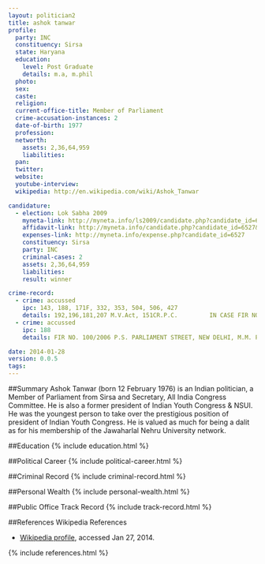 ```yaml
---
layout: politician2
title: ashok tanwar
profile: 
  party: INC
  constituency: Sirsa
  state: Haryana
  education: 
    level: Post Graduate
    details: m.a, m.phil
  photo: 
  sex: 
  caste: 
  religion: 
  current-office-title: Member of Parliament
  crime-accusation-instances: 2
  date-of-birth: 1977
  profession: 
  networth: 
    assets: 2,36,64,959
    liabilities: 
  pan: 
  twitter: 
  website: 
  youtube-interview: 
  wikipedia: http://en.wikipedia.com/wiki/Ashok_Tanwar

candidature: 
  - election: Lok Sabha 2009
    myneta-link: http://myneta.info/ls2009/candidate.php?candidate_id=6527
    affidavit-link: http://myneta.info/candidate.php?candidate_id=6527&scan=original
    expenses-link: http://myneta.info/expense.php?candidate_id=6527
    constituency: Sirsa 
    party: INC
    criminal-cases: 2
    assets: 2,36,64,959
    liabilities: 
    result: winner 

crime-record: 
  - crime: accussed
    ipc: 143, 188, 171F, 332, 353, 504, 506, 427
    details: 192,196,181,207 M.V.Act, 151CR.P.C.         IN CASE FIR NO. 880/2007 P.S. KOTWALI (SADAR), DIST DEVERIA, UP, C.J.M. DEVERIA U.P 
  - crime: accussed
    ipc: 188
    details: FIR NO. 100/2006 P.S. PARLIAMENT STREET, NEW DELHI, M.M. PATIALA HOUSE COURTS, NEW DELHI 

date: 2014-01-28
version: 0.0.5
tags: 
---
```

##Summary
Ashok Tanwar (born 12 February 1976) is an Indian politician, a Member of Parliament from Sirsa and Secretary, All India Congress Committee. He is also a former president of Indian Youth Congress & NSUI. He was the youngest person to take over the prestigious position of president of Indian Youth Congress. He is valued as much for being a dalit as for his membership of the Jawaharlal Nehru University network.




##Education
{% include education.html %}


##Political Career
{% include political-career.html %}


##Criminal Record
{% include criminal-record.html %}


##Personal Wealth
{% include personal-wealth.html %}


##Public Office Track Record
{% include track-record.html %}


##References
Wikipedia References
- [Wikipedia profile]({{page.profile.wikipedia}}), accessed Jan 27, 2014.



{% include references.html %}